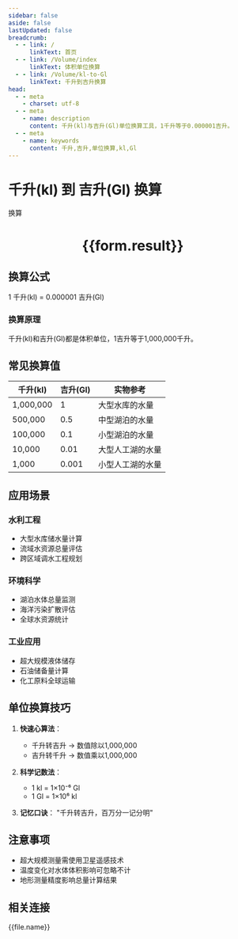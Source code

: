 ```yaml
---
sidebar: false
aside: false
lastUpdated: false
breadcrumb:
  - - link: /
      linkText: 首页
  - - link: /Volume/index
      linkText: 体积单位换算
  - - link: /Volume/kl-to-Gl
      linkText: 千升到吉升换算
head:
  - - meta
    - charset: utf-8
  - - meta
    - name: description
      content: 千升(kl)与吉升(Gl)单位换算工具，1千升等于0.000001吉升。
  - - meta
    - name: keywords
      content: 千升,吉升,单位换算,kl,Gl
---
```


# 千升(kl) 到 吉升(Gl) 换算

<script setup>
import { onMounted, reactive, inject ,ref  } from 'vue'
import { NButton,NForm ,NFormItem,NInput,NInputNumber,NSelect,NCard,useMessage ,NGrid ,NGi } from 'naive-ui'
import { defineClientComponent } from 'vitepress'
import { Volume } from '../files';

const convert = inject('convert')
const formRef = ref(null);
const rules = {
  number:{
    required: true,
    type: 'number',
    trigger: "blur"
  }
}
const form = reactive({
  number:null,
  result:'',
  title:'千升(kl)到吉升(Gl)换算'
})

const convertHandler = (e) => {
  e.preventDefault();
  formRef.value?.validate((errors)=>{
    if (!errors) {
      form.result = `${form.number} kl = ${convert(form.number).from('kl').to('Gl')} Gl`
    }
  })
}
</script>

<n-form size="large" :model="form" ref='formRef' :rules="rules">
  <n-form-item label="数值" path="number">
    <n-input-number size="large" style="width:100%" :min="0" v-model:value="form.number" placeholder="请输入千升数值" />
  </n-form-item>
  <n-form-item>
    <n-button type="info" style="width:100%" @click="convertHandler">换算</n-button>
  </n-form-item>
</n-form>
<n-card embedded :bordered="false" hoverable>
  <div style="text-align:center">
    <h1>{{form.result}}</h1>
  </div>
</n-card>

## 换算公式
1 千升(kl) = 0.000001 吉升(Gl)

### 换算原理
千升(kl)和吉升(Gl)都是体积单位，1吉升等于1,000,000千升。

## 常见换算值
| 千升(kl) | 吉升(Gl) | 实物参考                 |
|---------|---------|--------------------------|
| 1,000,000 | 1       | 大型水库的水量            |
| 500,000  | 0.5     | 中型湖泊的水量            |
| 100,000  | 0.1     | 小型湖泊的水量            |
| 10,000   | 0.01    | 大型人工湖的水量          |
| 1,000    | 0.001   | 小型人工湖的水量          |

## 应用场景
### 水利工程
- 大型水库储水量计算
- 流域水资源总量评估
- 跨区域调水工程规划

### 环境科学
- 湖泊水体总量监测
- 海洋污染扩散评估
- 全球水资源统计

### 工业应用
- 超大规模液体储存
- 石油储备量计算
- 化工原料全球运输

## 单位换算技巧
1. **快速心算法**：
   - 千升转吉升 → 数值除以1,000,000
   - 吉升转千升 → 数值乘以1,000,000

2. **科学记数法**：
   - 1 kl = 1×10⁻⁶ Gl
   - 1 Gl = 1×10⁶ kl

3. **记忆口诀**：
   "千升转吉升，百万分一记分明"

## 注意事项
- 超大规模测量需使用卫星遥感技术
- 温度变化对水体体积影响可忽略不计
- 地形测量精度影响总量计算结果

## 相关连接
<n-grid x-gap="12" :cols="2">
  <n-gi v-for="(file, index) in Volume" :key="index">
    <n-button
      text
      tag="a"
      :href="file.path"
      type="info"
    >
      {{file.name}}
    </n-button>
  </n-gi>
</n-grid>